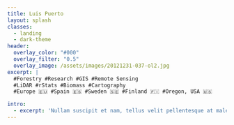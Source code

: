 ```yaml
---
title: Luis Puerto
layout: splash 
classes:
  - landing
  - dark-theme 
header:
  overlay_color: "#000"
  overlay_filter: "0.5"
  overlay_image: /assets/images/20121231-037-ol2.jpg
excerpt: |
  #Forestry #Research #GIS #Remote Sensing 
  #LiDAR #rStats #Biomass #Cartography 
  #Europe 🇪🇺 #Spain 🇪🇸 #Sweden 🇸🇪 #Finland 🇫🇮 #Oregon, USA 🇺🇸

intro: 
  - excerpt: 'Nullam suscipit et nam, tellus velit pellentesque at malesuada, enim eaque. Quis nulla, netus tempor in diam gravida tincidunt, *proin faucibus* voluptate felis id sollicitudin. Centered with `type="center"`'
---
```



